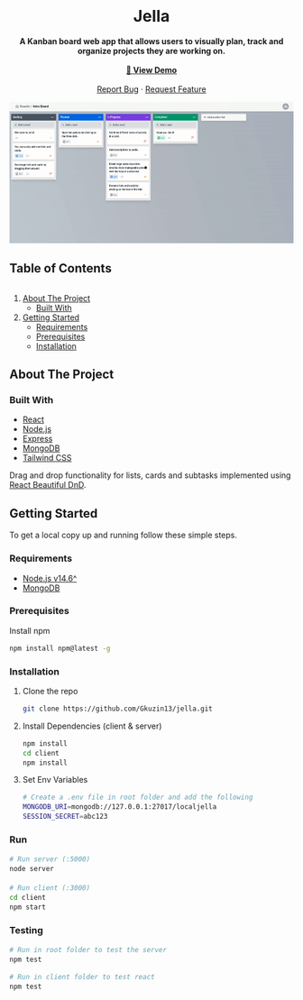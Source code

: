 <br />
<p align="center">
  <h1 align="center">Jella</h1>
  <p align="center">
    <strong>A Kanban board web app that allows users to visually plan, track and organize projects they are working on.</strong>
      <br />
      <br />
    <a href="https://jella-app.herokuapp.com/"><strong>🚀  View Demo</strong></a>
    <br/>
    <br/>
    <a href="https://github.com/Gkuzin13/jella/issues">Report Bug</a>
    ·
    <a href="https://github.com/Gkuzin13/jella/issues">Request Feature</a>
  </p>
</p>

<img src="https://github.com/Gkuzin13/jella/blob/assets/jella-main.gif" alt="Jella board page">

<h2 style="display: inline-block">Table of Contents</h2>
<ol>
  <li>
    <a href="#about-the-project">About The Project</a>
    <ul>
      <li><a href="#built-with">Built With</a></li>
    </ul>
  </li>
  <li>
    <a href="#getting-started">Getting Started</a>
    <ul>
      <li><a href="#requirements">Requirements</a></li>
      <li><a href="#prerequisites">Prerequisites</a></li>
      <li><a href="#installation">Installation</a></li>
    </ul>
  </li>
</ol>

## About The Project

### Built With

- [React](https://reactjs.org/)
- [Node.js](https://nodejs.dev/)
- [Express](https://expressjs.com/)
- [MongoDB](https://www.mongodb.com/)
- [Tailwind CSS](https://tailwindcss.com/)


Drag and drop functionality for lists, cards and subtasks implemented using [React Beautiful DnD](https://github.com/atlassian/react-beautiful-dnd).

<!-- GETTING STARTED -->

## Getting Started

To get a local copy up and running follow these simple steps.

### Requirements

- [Node.js v14.6^](https://nodejs.dev/download)
- [MongoDB](https://docs.mongodb.com/manual/installation/)

### Prerequisites

Install npm

```sh
npm install npm@latest -g
```

### Installation

1. Clone the repo
   ```sh
   git clone https://github.com/Gkuzin13/jella.git
   ```
2. Install Dependencies (client & server)
   ```sh
   npm install
   cd client
   npm install
   ```
3. Set Env Variables
   ```sh
   # Create a .env file in root folder and add the following
   MONGODB_URI=mongodb://127.0.0.1:27017/localjella
   SESSION_SECRET=abc123
   ```
### Run
```sh
# Run server (:5000)
node server

# Run client (:3000)
cd client
npm start
```

### Testing
```sh
# Run in root folder to test the server
npm test
```
```sh
# Run in client folder to test react
npm test
```

<br />
